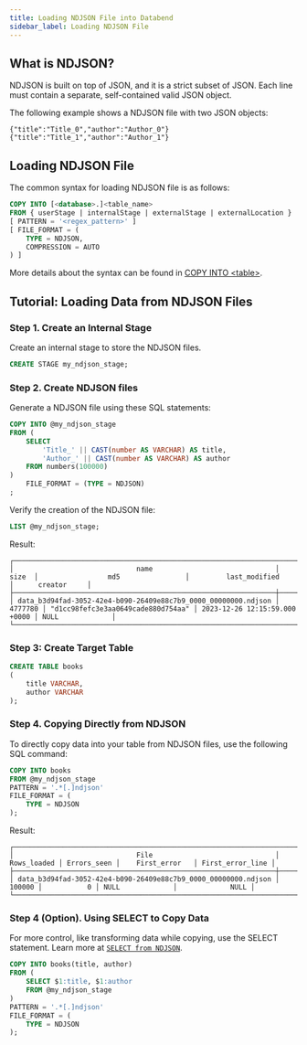 ```yaml
---
title: Loading NDJSON File into Databend
sidebar_label: Loading NDJSON File
---
```


## What is NDJSON?

NDJSON is built on top of JSON, and it is a strict subset of JSON. Each line must contain a separate, self-contained valid JSON object.

The following example shows a NDJSON file with two JSON objects:

```text
{"title":"Title_0","author":"Author_0"}
{"title":"Title_1","author":"Author_1"}
```

## Loading NDJSON File

The common syntax for loading NDJSON file is as follows:

```sql
COPY INTO [<database>.]<table_name>
FROM { userStage | internalStage | externalStage | externalLocation }
[ PATTERN = '<regex_pattern>' ]
[ FILE_FORMAT = (
    TYPE = NDJSON,
    COMPRESSION = AUTO
) ]
```
More details about the syntax can be found in [COPY INTO <table\>](/sql/sql-commands/dml/dml-copy-into-table).

## Tutorial: Loading Data from NDJSON Files

### Step 1. Create an Internal Stage

Create an internal stage to store the NDJSON files.
```sql
CREATE STAGE my_ndjson_stage;
```

### Step 2. Create NDJSON files

Generate a NDJSON file using these SQL statements:
```sql
COPY INTO @my_ndjson_stage 
FROM (
    SELECT 
        'Title_' || CAST(number AS VARCHAR) AS title,
        'Author_' || CAST(number AS VARCHAR) AS author
    FROM numbers(100000)
)
    FILE_FORMAT = (TYPE = NDJSON)
;
```
Verify the creation of the NDJSON file:
```sql
LIST @my_ndjson_stage;
```

Result:
```text
┌──────────────────────────────────────────────────────────────────────────────────────────────────────────────────────────────────────────────────────────────────┐
│                              name                              │   size  │                 md5                │         last_modified         │      creator     │
├────────────────────────────────────────────────────────────────┼─────────┼────────────────────────────────────┼───────────────────────────────┼──────────────────┤
│ data_b3d94fad-3052-42e4-b090-26409e88c7b9_0000_00000000.ndjson │ 4777780 │ "d1cc98fefc3e3aa0649cade880d754aa" │ 2023-12-26 12:15:59.000 +0000 │ NULL             │
└──────────────────────────────────────────────────────────────────────────────────────────────────────────────────────────────────────────────────────────────────┘
```

### Step 3: Create Target Table

```sql
CREATE TABLE books
(
    title VARCHAR,
    author VARCHAR
);
```
### Step 4. Copying Directly from NDJSON

To directly copy data into your table from NDJSON files, use the following SQL command:

```sql
COPY INTO books
FROM @my_ndjson_stage
PATTERN = '.*[.]ndjson'
FILE_FORMAT = (
    TYPE = NDJSON
);
```

Result:
```text
┌──────────────────────────────────────────────────────────────────────────────────────────────────────────────────────────────────┐
│                              File                              │ Rows_loaded │ Errors_seen │    First_error   │ First_error_line │
├────────────────────────────────────────────────────────────────┼─────────────┼─────────────┼──────────────────┼──────────────────┤
│ data_b3d94fad-3052-42e4-b090-26409e88c7b9_0000_00000000.ndjson │      100000 │           0 │ NULL             │             NULL │
└──────────────────────────────────────────────────────────────────────────────────────────────────────────────────────────────────┘
```
### Step 4 (Option). Using SELECT to Copy Data

For more control, like transforming data while copying, use the SELECT statement. Learn more at [`SELECT from NDJSON`](../04-transform/04-querying-ndjson.md).
```sql
COPY INTO books(title, author)
FROM (
    SELECT $1:title, $1:author 
    FROM @my_ndjson_stage
)
PATTERN = '.*[.]ndjson'
FILE_FORMAT = (
    TYPE = NDJSON
);
```

